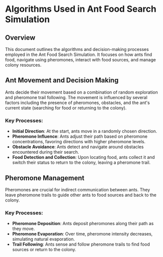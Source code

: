 
# Algorithms Used in Ant Food Search Simulation

## Overview

This document outlines the algorithms and decision-making processes employed in the Ant Food Search Simulation. It focuses on how ants find food, navigate using pheromones, interact with food sources, and manage colony resources.

## Ant Movement and Decision Making

Ants decide their movement based on a combination of random exploration and pheromone trail following. The movement is influenced by several factors including the presence of pheromones, obstacles, and the ant's current state (searching for food or returning to the colony).

### Key Processes:

- **Initial Direction**: At the start, ants move in a randomly chosen direction.
- **Pheromone Influence**: Ants adjust their path based on pheromone concentrations, favoring directions with higher pheromone levels.
- **Obstacle Avoidance**: Ants detect and navigate around obstacles encountered during their search.
- **Food Detection and Collection**: Upon locating food, ants collect it and switch their status to return to the colony, leaving a pheromone trail.

## Pheromone Management

Pheromones are crucial for indirect communication between ants. They leave pheromone trails to guide other ants to food sources and back to the colony.

### Key Processes:

- **Pheromone Deposition**: Ants deposit pheromones along their path as they move.
- **Pheromone Evaporation**: Over time, pheromone intensity decreases, simulating natural evaporation.
- **Trail Following**: Ants sense and follow pheromone trails to find food sources or return to the colony.
